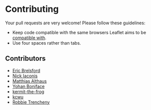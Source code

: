 Contributing
============

Your pull requests are very welcome! Please follow these guidelines:

 * Keep code compatible with the same browsers Leaflet aims to be [compatible
   with](http://leafletjs.com/features.html).
 * Use four spaces rather than tabs.


## Contributors

 * [Eric Brelsford](https://github.com/ebrelsford)
 * [Nick Iaconis](https://github.com/codefox421)
 * [Matthias Althaus](https://github.com/althaus)
 * [Yohan Boniface](https://github.com/yohanboniface)
 * [kermit-the-frog](https://github.com/kermit-the-frog)
 * [kcwu](https://github.com/kcwu)
 * [Robbie Trencheny](https://github.com/robbiet480)
